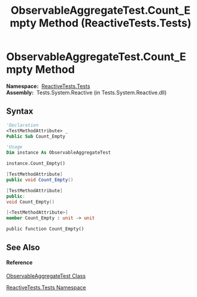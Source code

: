 ﻿---
title: ObservableAggregateTest.Count_Empty Method  (ReactiveTests.Tests)
TOCTitle: Count_Empty Method
ms:assetid: M:ReactiveTests.Tests.ObservableAggregateTest.Count_Empty
ms:mtpsurl: https://msdn.microsoft.com/en-us/library/reactivetests.tests.observableaggregatetest.count_empty(v=VS.103)
ms:contentKeyID: 36620696
ms.date: 06/28/2011
mtps_version: v=VS.103
f1_keywords:
- ReactiveTests.Tests.ObservableAggregateTest.Count_Empty
dev_langs:
- CSharp
- JScript
- VB
- FSharp
- c++
---

# ObservableAggregateTest.Count\_Empty Method

**Namespace:**  [ReactiveTests.Tests](hh289046\(v=vs.103\).md)  
**Assembly:**  Tests.System.Reactive (in Tests.System.Reactive.dll)

## Syntax

``` vb
'Declaration
<TestMethodAttribute> _
Public Sub Count_Empty
```

``` vb
'Usage
Dim instance As ObservableAggregateTest

instance.Count_Empty()
```

``` csharp
[TestMethodAttribute]
public void Count_Empty()
```

``` c++
[TestMethodAttribute]
public:
void Count_Empty()
```

``` fsharp
[<TestMethodAttribute>]
member Count_Empty : unit -> unit 
```

``` jscript
public function Count_Empty()
```

## See Also

#### Reference

[ObservableAggregateTest Class](hh314823\(v=vs.103\).md)

[ReactiveTests.Tests Namespace](hh289046\(v=vs.103\).md)

